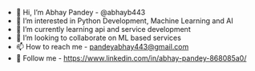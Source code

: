 - 👋 Hi, I’m Abhay Pandey - @abhayb443
- 👀 I’m interested in Python Development, Machine Learning and AI
- 🌱 I’m currently learning api and service development
- 💞️ I’m looking to collaborate on ML based services
- 📫 How to reach me - pandeyabhay443@gmail.com
- 🌱 Follow me - https://www.linkedin.com/in/abhay-pandey-868085a0/ 
<!---
abhayb443/abhayb443 is a ✨ special ✨ repository because its `README.md` (this file) appears on your GitHub profile.
You can click the Preview link to take a look at your changes.
--->
